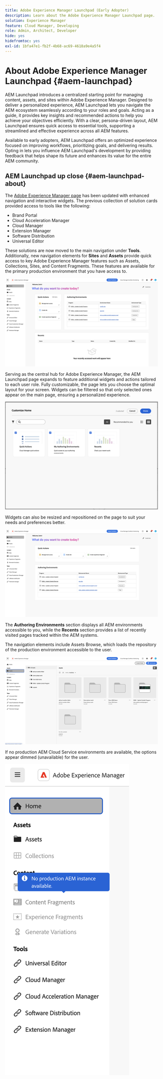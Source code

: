 ```yaml
---
title: Adobe Experience Manager Launchpad (Early Adopter)
description: Learn about the Adobe Experience Manager Launchpad page.
solution: Experience Manager
feature: Cloud Manager, Developing
role: Admin, Architect, Developer
hide: yes
hidefromtoc: yes
exl-id: 1bfa47e1-fb2f-4b68-ac69-4618a9e4a5f4
---
```

# About Adobe Experience Manager Launchpad {#aem-launchpad}

AEM Launchpad introduces a centralized starting point for managing content, assets, and sites within Adobe Experience Manager. Designed to deliver a personalized experience, AEM Launchpad lets you navigate the AEM ecosystem seamlessly according to your roles and goals. Acting as a guide, it provides key insights and recommended actions to help you achieve your objectives efficiently. With a clear, persona-driven layout, AEM Launchpad ensures quick access to essential tools, supporting a streamlined and effective experience across all AEM features.

Available to early adopters, AEM Launchpad offers an optimized experience focused on improving workflows, prioritizing goals, and delivering results. Opting in lets you influence AEM Launchpad's development by providing feedback that helps shape its future and enhances its value for the entire AEM community.

## AEM Launchpad up close {#aem-launchpad-about}

The [Adobe Experience Manager page](https://experience.adobe.com/#/experiencemanager) has been updated with enhanced navigation and interactive widgets. The previous collection of solution cards provided access to tools like the following: 

* Brand Portal
* Cloud Acceleration Manager
* Cloud Manager
* Extension Manager
* Software Distribution
* Universal Editor

These solutions are now moved to the main navigation under **Tools**. Additionally, new navigation elements for **Sites** and **Assets** provide quick access to key Adobe Experience Manager features such as Assets, Collections, Sites, and Content Fragments. These features are available for the primary production environment that you have access to.

![AEM Launchpad environments](/help/implementing/cloud-manager/assets/aem-launchpad-author-environments.png)

Serving as the central hub for Adobe Experience Manager, the AEM Launchpad page expands to feature additional widgets and actions tailored to each user role. Fully customizable, the page lets you choose the optimal layout for your screen. Widgets can be filtered so that only selected ones appear on the main page, ensuring a personalized experience. 

![AEM Launchpad customized](/help/implementing/cloud-manager/assets/aem-launchpad-custom.png)

Widgets can also be resized and repositioned on the page to suit your needs and preferences better.

![AEM Launchpad widgets](/help/implementing/cloud-manager/assets/aem-launchpad-widgets.png)

The **Authoring Environments** section displays all AEM environments accessible to you, while the **Recents** section provides a list of recently visited pages tracked within the AEM systems.

The navigation elements include Assets Browse, which loads the repository of the production environment accessible to the user.

![AEM Launchpad navigation elements](/help/implementing/cloud-manager/assets/aem-launchpad-navigation.png)

If no production AEM Cloud Service environments are available, the options appear dimmed (unavailable) for the user.

![AEM Launchpad no production environments](/help/implementing/cloud-manager/assets/aem-launchpad-no-prod-environs.png)



